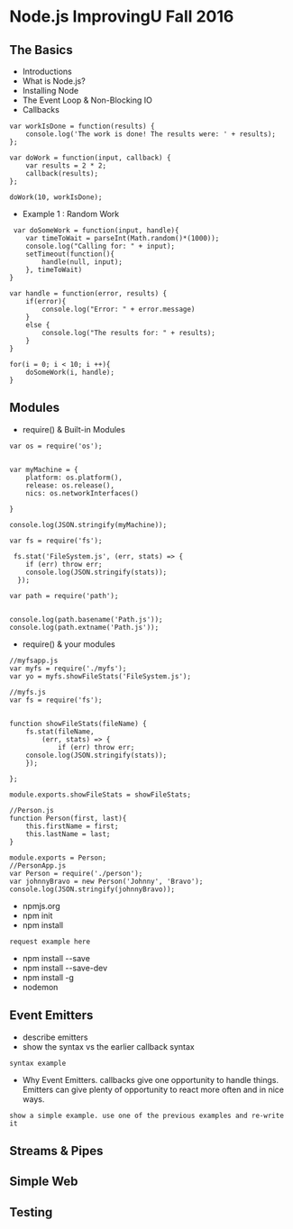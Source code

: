 # Node.js ImprovingU Fall 2016

## The Basics
- Introductions
- What is Node.js?
- Installing Node
- The Event Loop & Non-Blocking IO
- Callbacks
```
var workIsDone = function(results) {
	console.log('The work is done! The results were: ' + results);
};

var doWork = function(input, callback) {
	var results = 2 * 2;
	callback(results);
};

doWork(10, workIsDone);
```
- Example 1 : Random Work
```
 var doSomeWork = function(input, handle){
	var timeToWait = parseInt(Math.random()*(1000));
	console.log("Calling for: " + input);
	setTimeout(function(){
		handle(null, input);
	}, timeToWait)
}

var handle = function(error, results) {
	if(error){
		console.log("Error: " + error.message)
	}
	else {
		console.log("The results for: " + results);
	}
}

for(i = 0; i < 10; i ++){
	doSomeWork(i, handle);
}
```

## Modules
- require() & Built-in Modules
``` 
var os = require('os');


var myMachine = {
	platform: os.platform(),
	release: os.release(),
	nics: os.networkInterfaces()

}

console.log(JSON.stringify(myMachine));
```
``` 
var fs = require('fs');

 fs.stat('FileSystem.js', (err, stats) => {
    if (err) throw err;
    console.log(JSON.stringify(stats));
  });
```
``` 
var path = require('path');


console.log(path.basename('Path.js'));
console.log(path.extname('Path.js'));
```
- require() & your modules
``` 
//myfsapp.js
var myfs = require('./myfs');
var yo = myfs.showFileStats('FileSystem.js');

//myfs.js
var fs = require('fs');


function showFileStats(fileName) {
	fs.stat(fileName, 
		(err, stats) => {
    		if (err) throw err;
    console.log(JSON.stringify(stats));
	});
	
};

module.exports.showFileStats = showFileStats;
```
```
//Person.js
function Person(first, last){
	this.firstName = first;
	this.lastName = last;
}

module.exports = Person;
//PersonApp.js
var Person = require('./person');
var johnnyBravo = new Person('Johnny', 'Bravo');
console.log(JSON.stringify(johnnyBravo));

```
- npmjs.org
- npm init
- npm install
```
request example here
```

- npm install --save
- npm install --save-dev
- npm install -g
- nodemon


## Event Emitters 
- describe emitters
- show the syntax vs the earlier callback syntax
```
syntax example
```
- Why Event Emitters. callbacks give one opportunity to handle things. Emitters can give plenty of opportunity to react more often and in nice ways.
```
show a simple example. use one of the previous examples and re-write it
```

## Streams & Pipes

## Simple Web

## Testing
